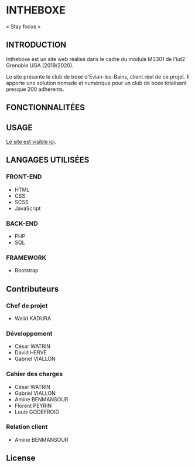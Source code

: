 # INTHEBOXE

« Stay focus »

## INTRODUCTION

Intheboxe est un site web réalisé dans le cadre du module M3301 de
l'iut2 Grenoble UGA (2019/2020).

Le site présente le club de boxe d'Evian-les-Bains, client réel de ce projet.
Il apporte une solution nomade et numérique pour un club de boxe
totalisant presque 200 adherents.

## FONCTIONNALITÉES

## USAGE

[Le site est visible ici](boxingclubevian.ddns.net).

## LANGAGES UTILISÉES

### FRONT-END

- HTML
- CSS
- SCSS
- JavaScript

### BACK-END
- PHP
- SQL

### FRAMEWORK
- Bootstrap


## Contributeurs

### Chef de projet
- Walid KADURA

### Développement
- César WATRIN
- David HERVE
- Gabriel VIALLON
### Cahier des charges
- César WATRIN
- Gabriel VIALLON
- Amine BENMANSOUR
- Florent PEYRIN
- Louis GODEFROID
### Relation client
- Amine BENMANSOUR


## License
